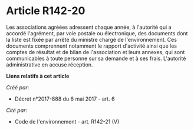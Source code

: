 # Article R142-20

Les associations agréées adressent chaque année, à l'autorité qui a accordé l'agrément, par voie postale ou électronique, des
documents dont la liste est fixée par arrêté du ministre chargé de l'environnement. Ces documents comprennent notamment le
rapport d'activité ainsi que les comptes de résultat et de bilan de l'association et leurs annexes, qui sont communicables à
toute personne sur sa demande et à ses frais. L'autorité administrative en accuse réception.

**Liens relatifs à cet article**

_Créé par_:

  - Décret n°2017-888 du 6 mai 2017 - art. 6

_Cité par_:

  - Code de l'environnement - art. R142-21 (V)
